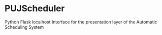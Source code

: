 # PUJScheduler
Python Flask localhost Interface for the presentation layer of the Automatic Scheduling System 
